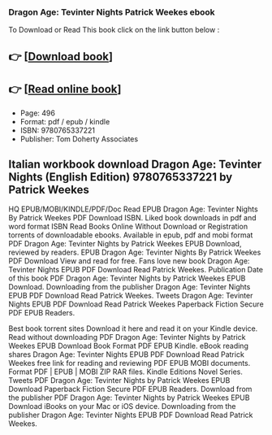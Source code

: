 ### Dragon Age: Tevinter Nights Patrick Weekes ebook

To Download or Read This book click on the link button below :

## 👉  [**[Download book](http://get-pdfs.com/download.php?group=book&from=github.com&id=563001&lnk=1079 "Download book")**]

## 👉  [**[Read online book](http://get-pdfs.com/download.php?group=book&from=github.com&id=563001&lnk=1079 "Read online book")**]


* Page: 496
* Format: pdf / epub / kindle
* ISBN: 9780765337221
* Publisher: Tom Doherty Associates



## Italian workbook download Dragon Age: Tevinter Nights (English Edition) 9780765337221 by Patrick Weekes


HQ EPUB/MOBI/KINDLE/PDF/Doc Read EPUB Dragon Age: Tevinter Nights By Patrick Weekes PDF Download ISBN. Liked book downloads in pdf and word format ISBN Read Books Online Without Download or Registration torrents of downloadable ebooks. Available in epub, pdf and mobi format PDF Dragon Age: Tevinter Nights by Patrick Weekes EPUB Download, reviewed by readers. EPUB Dragon Age: Tevinter Nights By Patrick Weekes PDF Download View and read for free. Fans love new book Dragon Age: Tevinter Nights EPUB PDF Download Read Patrick Weekes. Publication Date of this book PDF Dragon Age: Tevinter Nights by Patrick Weekes EPUB Download. Downloading from the publisher Dragon Age: Tevinter Nights EPUB PDF Download Read Patrick Weekes. Tweets Dragon Age: Tevinter Nights EPUB PDF Download Read Patrick Weekes Paperback Fiction Secure PDF EPUB Readers.

Best book torrent sites Download it here and read it on your Kindle device. Read without downloading PDF Dragon Age: Tevinter Nights by Patrick Weekes EPUB Download Book Format PDF EPUB Kindle. eBook reading shares Dragon Age: Tevinter Nights EPUB PDF Download Read Patrick Weekes free link for reading and reviewing PDF EPUB MOBI documents. Format PDF | EPUB | MOBI ZIP RAR files. Kindle Editions Novel Series. Tweets PDF Dragon Age: Tevinter Nights by Patrick Weekes EPUB Download Paperback Fiction Secure PDF EPUB Readers. Download from the publisher PDF Dragon Age: Tevinter Nights by Patrick Weekes EPUB Download iBooks on your Mac or iOS device. Downloading from the publisher Dragon Age: Tevinter Nights EPUB PDF Download Read Patrick Weekes.





